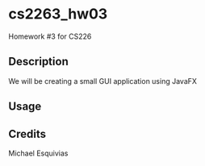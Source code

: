 # cs2263_hw03
Homework #3 for CS226



## Description
We will be creating a small GUI application using JavaFX





## Usage







## Credits
Michael Esquivias
